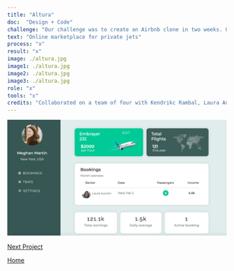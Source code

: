 ```yaml
---
title: "Altura"
doc:  "Design + Code"
challenge: "Our challenge was to create an Airbnb clone in two weeks. Our team created an online marketplace for private jets inspired by Rosalia"
text: "Online marketplace for private jets"
process: "x"
result: "x"
image: ./altura.jpg
image1: ./altura.jpg
image2: ./altura.jpg
image3: ./altura.jpg
role: "x"
tools: "x"
credits: "Collaborated on a team of four with Kendrikc Rambal, Laura Aunion and Katy Link"
---
```


![Hero](./altura11.png)

[Next Project](/stock)

[Home](/)
